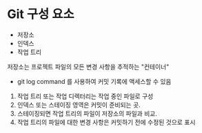 # Git 구성 요소 


- 저장소
- 인덱스
- 작업 트리
  
저장소는 프로젝트 파일의 모든 변경 사항을 추적하는 "컨테이너"
- git log command 를 사용하여 커밋 기록에 액세스할 수 있음

1. 작업 트리 또는 작업 디렉터리는 작업 중인 파일로 구성
2. 인덱스 또는 스테이징 영역은 커밋이 준비되는 곳.
3. 스테이징되면 작업 트리의 파일이 저장소의 파일과 비교. 
4. 작업 트리의 파일에 대한 변경 사항은 커밋하기 전에 수정된 것으로 표시
